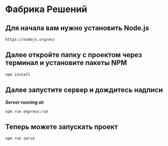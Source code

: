 # Фабрика Решений

## Для начала вам нужно установить Node.js
```
https://nodejs.org/en/
```

## Далее откройте папку с проектом через терминал и установите пакеты NPM
```
npm install
```

## Далее запустите сервер и дождитесь надписи 
***Server running at:***
```
npm run express:run
```
## Теперь можете запускать проект
```
npm run serve
```